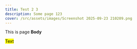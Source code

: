 ```yaml
---
title: Test 2 3
description: Some page 123
cover: /src/assets/images/Screenshot 2025-09-23 210209.png
---
```

This is page **Body**

<mark>Text</mark>
